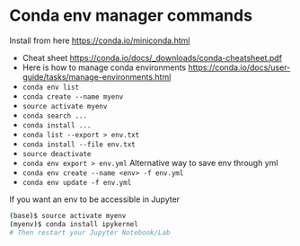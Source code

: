 # Conda env manager commands
  Install from here https://conda.io/miniconda.html
  
   - Cheat sheet https://conda.io/docs/_downloads/conda-cheatsheet.pdf
   - Here is how to manage conda environments https://conda.io/docs/user-guide/tasks/manage-environments.html
   - `conda env list`
   - `conda create --name myenv`
   - `source activate myenv`
   - `conda search ...`
   - `conda install ...`
   - `conda list --export > env.txt`
   - `conda install --file env.txt`
   - `source deactivate`
   - `conda env export > env.yml` Alternative way to save env through yml
   - `conda env create --name <env> -f env.yml`
   - `conda env update -f env.yml`

If you want an env to be accessible in Jupyter
  ```bash
  (base)$ source activate myenv
  (myenv)$ conda install ipykernel
  # Then restart your Jupyter Notebook/Lab
  ```
  
